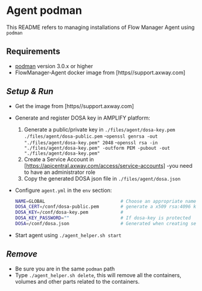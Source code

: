 # Agent podman

This README refers to managing installations of Flow Manager Agent using `podman`

## Requirements

* [podman](https://podman.io/getting-started/installation) version 3.0.x or higher
* FlowManager-Agent docker image from [https//support.axway.com]

## ***Setup & Run***

* Get the image from [https//support.axway.com]
* Generate and register DOSA key in AMPLIFY platform:

    1. Generate a public/private key in `./files/agent/dosa-key.pem` `./files/agent/dosa-public.pem`
      -`openssl genrsa -out "./files/agent/dosa-key.pem" 2048`
      -`openssl rsa -in "./files/agent/dosa-key.pem" -outform PEM -pubout -out "./files/agent/dosa-key.pem"`
    2. Create a Service Account in [https://apicentral.axway.com/access/service-accounts]
      -you need to have an administrator role
    3. Copy the generated DOSA json file in `./files/agent/dosa.json`
    
* Configure `agent.yml` in the `env` section:
    ```sh
    NAME=GLOBAL                            # Choose an appropriate name for your agent/network zone
    DOSA_CERT=/conf/dosa-public.pem        # generate a x509 rsa:4096 key pair to be used to create service account
    DOSA_KEY=/conf/dosa-key.pem            #
    DOSA_KEY_PASSWORD=""                   # If dosa-key is protected
    DOSA=/conf/dosa.json                   # Generated when creating service account on AMPLIFY platform (https://apicentral.axway.com/access/service-accounts)
    ```
* Start agent using `./agent_helper.sh start`

## ***Remove***

* Be sure you are in the same `podman` path
* Type `./agent_helper.sh delete`, this will remove all the containers, volumes and other parts related to the containers.
